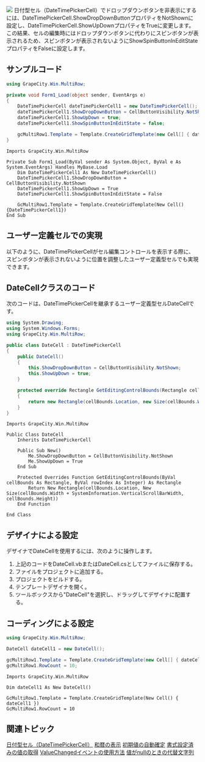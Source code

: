 ![](/DOCUMENT_SITE_LINK_PREFIX_HERE/document-site-files/images/f148c511-6e98-4b55-9904-150a375d5825/images/userguide/celltype_datetimepickercell_hidedropdownbutton.png)
日付型セル（DateTimePickerCell）でドロップダウンボタンを非表示にするには、DateTimePickerCell.ShowDropDownButtonプロパティをNotShownに設定し、DateTimePickerCell.ShowUpDownプロパティをTrueに変更します。この結果、セルの編集時にはドロップダウンボタンに代わりにスピンボタンが表示されるため、スピンボタンが表示されないようにShowSpinButtonInEditStateプロパティをFalseに設定します。

## サンプルコード

```csharp
using GrapeCity.Win.MultiRow;

private void Form1_Load(object sender, EventArgs e)
{
    DateTimePickerCell dateTimePickerCell1 = new DateTimePickerCell();
    dateTimePickerCell1.ShowDropDownButton = CellButtonVisibility.NotShown;
    dateTimePickerCell1.ShowUpDown = true;
    dateTimePickerCell1.ShowSpinButtonInEditState = false;

    gcMultiRow1.Template = Template.CreateGridTemplate(new Cell[] { dateTimePickerCell1 });
}
```

```vbnet
Imports GrapeCity.Win.MultiRow

Private Sub Form1_Load(ByVal sender As System.Object, ByVal e As System.EventArgs) Handles MyBase.Load
    Dim DateTimePickerCell1 As New DateTimePickerCell()
    DateTimePickerCell1.ShowDropDownButton = CellButtonVisibility.NotShown
    DateTimePickerCell1.ShowUpDown = True
    DateTimePickerCell1.ShowSpinButtonInEditState = False

    GcMultiRow1.Template = Template.CreateGridTemplate(New Cell() {DateTimePickerCell1})
End Sub
```

## ユーザー定義セルでの実現

以下のように、DateTimePickerCellがセル編集コントロールを表示する際に、スピンボタンが表示されないように位置を調整したユーザー定義型セルでも実現できます。

## DateCellクラスのコード

次のコードは、DateTimePickerCellを継承するユーザー定義型セルDateCellです。

```csharp
using System.Drawing;
using System.Windows.Forms;
using GrapeCity.Win.MultiRow;

public class DateCell : DateTimePickerCell
{
    public DateCell()
    {
        this.ShowDropDownButton = CellButtonVisibility.NotShown;
        this.ShowUpDown = true;
    }

    protected override Rectangle GetEditingControlBounds(Rectangle cellBounds, int rowIndex)
    {
        return new Rectangle(cellBounds.Location, new Size(cellBounds.Width + SystemInformation.VerticalScrollBarWidth, cellBounds.Height));
    }
}
```

```vbnet
Imports GrapeCity.Win.MultiRow

Public Class DateCell
    Inherits DateTimePickerCell

    Public Sub New()
        Me.ShowDropDownButton = CellButtonVisibility.NotShown
        Me.ShowUpDown = True
    End Sub

    Protected Overrides Function GetEditingControlBounds(ByVal cellBounds As Rectangle, ByVal rowIndex As Integer) As Rectangle
        Return New Rectangle(cellBounds.Location, New Size(cellBounds.Width + SystemInformation.VerticalScrollBarWidth, cellBounds.Height))
    End Function

End Class
```

## デザイナによる設定

デザイナでDateCellを使用するには、次のように操作します。

1. 上記のコードをDateCell.vbまたはDateCell.csとしてファイルに保存する。
2. ファイルをプロジェクトに追加する。
3. プロジェクトをビルドする。
4. テンプレートデザイナを開く。
5. ツールボックスから"DateCell"を選択し、ドラッグしてデザイナに配置する。

## コーディングによる設定

```csharp
using GrapeCity.Win.MultiRow;

DateCell dateCell1 = new DateCell();

gcMultiRow1.Template = Template.CreateGridTemplate(new Cell[] { dateCell1 });
gcMultiRow1.RowCount = 10;
```

```vbnet
Imports GrapeCity.Win.MultiRow

Dim dateCell1 As New DateCell()

GcMultiRow1.Template = Template.CreateGridTemplate(New Cell() { dateCell1 })
GcMultiRow1.RowCount = 10
```

## 関連トピック

[日付型セル（DateTimePickerCell）](gcdocsite__documentlink?toc-item-id=7e1bd51b-9e9b-44b5-a31f-56c5672e613c)
[和暦の表示](gcdocsite__documentlink?toc-item-id=52a20b79-14bc-4ca2-81ba-909274f1161d)
[初期値の自動確定](gcdocsite__documentlink?toc-item-id=c3044fa7-ed3d-4061-a961-d25694697bfd)
[書式設定済みの値の取得](gcdocsite__documentlink?toc-item-id=485f0df2-9264-4b73-89fa-087fe4fa90d8)
[ValueChangedイベントの使用方法](gcdocsite__documentlink?toc-item-id=bcd4c78d-1a80-4229-b1e9-57c31031cea4)
[値がnullのときの代替文字列](gcdocsite__documentlink?toc-item-id=a3ed4de8-e23e-4631-b601-93ffc6f32a5c)